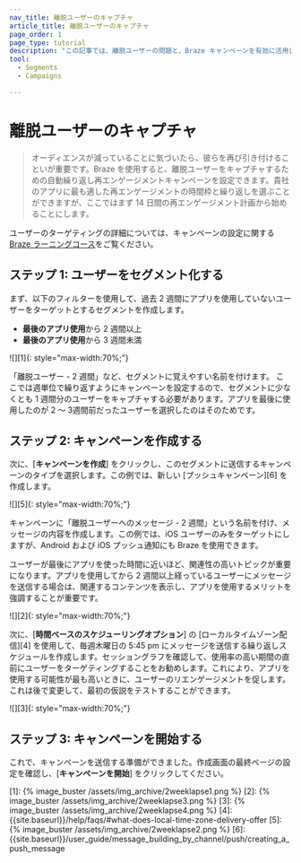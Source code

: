 ```yaml
---
nav_title: 離脱ユーザーのキャプチャ
article_title: 離脱ユーザーのキャプチャ
page_order: 1
page_type: tutorial
description: "この記事では、離脱ユーザーの問題と、Braze キャンペーンを有効に活用してこれらのユーザーを再度獲得する方法について説明します。"
tool:
  - Segments
  - Campaigns

---
```


# 離脱ユーザーのキャプチャ

> オーディエンスが減っていることに気づいたら、彼らを再び引き付けることいが重要です。Braze を使用すると、離脱ユーザーをキャプチャするための自動繰り返し再エンゲージメントキャンペーンを設定できます。貴社のアプリに最も適した再エンゲージメントの時間枠と繰り返しを選ぶことができますが、ここではまず 14 日間の再エンゲージメント計画から始めることにします。

ユーザーのターゲティングの詳細については、キャンペーンの設定に関する[Braze ラーニングコース](https://learning.braze.com/campaign-setup-delivery-targeting-conversions)をご覧ください。

## ステップ 1: ユーザーをセグメント化する

まず、以下のフィルターを使用して、過去 2 週間にアプリを使用していないユーザーをターゲットとするセグメントを作成します。

- **最後のアプリ使用**から 2 週間以上
- **最後のアプリ使用**から 3 週間未満

![][1]{: style="max-width:70%;"}

「離脱ユーザー - 2 週間」など、セグメントに覚えやすい名前を付けます。 ここでは週単位で繰り返すようにキャンペーンを設定するので、セグメントに少なくとも 1 週間分のユーザーをキャプチャする必要があります。アプリを最後に使用したのが 2 ～ 3週間前だったユーザーを選択したのはそのためです。

## ステップ 2: キャンペーンを作成する

次に、[**キャンペーンを作成**] をクリックし、このセグメントに送信するキャンペーンのタイプを選択します。この例では、新しい [プッシュキャンペーン][6] を作成します。

![][5]{: style="max-width:70%;"}

キャンペーンに「離脱ユーザーへのメッセージ - 2 週間」という名前を付け、メッセージの内容を作成します。この例では、iOS ユーザーのみをターゲットにしますが、Android および iOS プッシュ通知にも Braze を使用できます。 

ユーザーが最後にアプリを使った時間に近いほど、関連性の高いトピックが重要になります。アプリを使用してから 2 週間以上経っているユーザーにメッセージを送信する場合は、関連するコンテンツを表示し、アプリを使用するメリットを強調することが重要です。

![][2]{: style="max-width:70%;"}

次に、[**時間ベースのスケジューリングオプション**] の [ローカルタイムゾーン配信][4] を使用して、毎週木曜日の 5:45 pm にメッセージを送信する繰り返しスケジュールを作成します。セッショングラフを確認して、使用率の高い期間の直前にユーザーをターゲティングすることをお勧めします。これにより、アプリを使用する可能性が最も高いときに、ユーザーのリエンゲージメントを促します。これは後で変更して、最初の仮説をテストすることができます。

![][3]{: style="max-width:70%;"}

## ステップ 3: キャンペーンを開始する

これで、キャンペーンを送信する準備ができました。作成画面の最終ページの設定を確認し、[**キャンペーンを開始**] をクリックしてください。

[1]: {% image_buster /assets/img_archive/2weeklapse1.png %}
[2]: {% image_buster /assets/img_archive/2weeklapse3.png %}
[3]: {% image_buster /assets/img_archive/2weeklapse4.png %}
[4]: {{site.baseurl}}/help/faqs/#what-does-local-time-zone-delivery-offer
[5]: {% image_buster /assets/img_archive/2weeklapse2.png %}
[6]: {{site.baseurl}}/user_guide/message_building_by_channel/push/creating_a_push_message